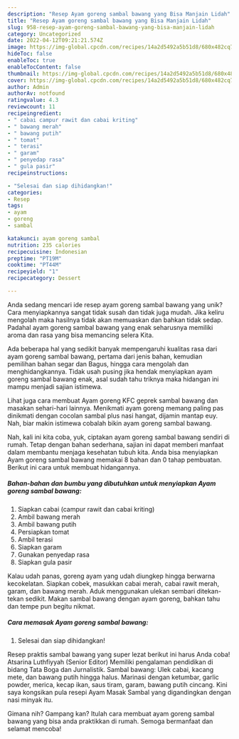 ```yaml
---
description: "Resep Ayam goreng sambal bawang yang Bisa Manjain Lidah"
title: "Resep Ayam goreng sambal bawang yang Bisa Manjain Lidah"
slug: 958-resep-ayam-goreng-sambal-bawang-yang-bisa-manjain-lidah
category: Uncategorized
date: 2022-04-12T09:21:21.574Z
image: https://img-global.cpcdn.com/recipes/14a2d5492a5b51d8/680x482cq70/ayam-goreng-sambal-bawang-foto-resep-utama.jpg
hideToc: false
enableToc: true
enableTocContent: false
thumbnail: https://img-global.cpcdn.com/recipes/14a2d5492a5b51d8/680x482cq70/ayam-goreng-sambal-bawang-foto-resep-utama.jpg
cover: https://img-global.cpcdn.com/recipes/14a2d5492a5b51d8/680x482cq70/ayam-goreng-sambal-bawang-foto-resep-utama.jpg
author: Admin
authorAv: notfound
ratingvalue: 4.3
reviewcount: 11
recipeingredient:
- " cabai campur rawit dan cabai kriting"
- " bawang merah"
- " bawang putih"
- " tomat"
- " terasi"
- " garam"
- " penyedap rasa"
- " gula pasir"
recipeinstructions:

- "Selesai dan siap dihidangkan!"
categories:
- Resep
tags:
- ayam
- goreng
- sambal

katakunci: ayam goreng sambal 
nutrition: 235 calories
recipecuisine: Indonesian
preptime: "PT19M"
cooktime: "PT44M"
recipeyield: "1"
recipecategory: Dessert

---
```





Anda sedang mencari ide resep ayam goreng sambal bawang yang unik? Cara menyiapkannya sangat tidak susah dan tidak juga mudah. Jika keliru mengolah maka hasilnya tidak akan memuaskan dan bahkan tidak sedap. Padahal ayam goreng sambal bawang yang enak seharusnya memiliki aroma dan rasa yang bisa memancing selera Kita.





Ada beberapa hal yang sedikit banyak mempengaruhi kualitas rasa dari ayam goreng sambal bawang, pertama dari jenis bahan, kemudian pemilihan bahan segar dan Bagus, hingga cara mengolah dan menghidangkannya. Tidak usah pusing jika hendak menyiapkan ayam goreng sambal bawang enak,      asal sudah tahu triknya maka hidangan ini mampu menjadi sajian istimewa.














Lihat juga cara membuat Ayam goreng KFC geprek sambal bawang dan masakan sehari-hari lainnya. Menikmati ayam goreng memang paling pas dinikmati dengan cocolan sambal plus nasi hangat, dijamin mantap euy. Nah, biar makin istimewa cobalah bikin ayam goreng sambal bawang.






Nah, kali ini kita coba, yuk, ciptakan ayam goreng sambal bawang sendiri di rumah. Tetap dengan bahan sederhana, sajian ini dapat memberi manfaat dalam membantu menjaga kesehatan tubuh kita. Anda bisa menyiapkan Ayam goreng sambal bawang memakai 8 bahan dan 0 tahap pembuatan. Berikut ini cara untuk membuat hidangannya.

<!--inarticleads1-->

##### Bahan-bahan dan bumbu yang dibutuhkan untuk menyiapkan Ayam goreng sambal bawang:

1. Siapkan  cabai (campur rawit dan cabai kriting)
1. Ambil  bawang merah
1. Ambil  bawang putih
1. Persiapkan  tomat
1. Ambil  terasi
1. Siapkan  garam
1. Gunakan  penyedap rasa
1. Siapkan  gula pasir


Kalau udah panas, goreng ayam yang udah diungkep hingga berwarna kecokelatan. Siapkan cobek, masukkan cabai merah, cabai rawit merah, garam, dan bawang merah. Aduk menggunakan ulekan sembari ditekan-tekan sedikit. Makan sambal bawang dengan ayam goreng, bahkan tahu dan tempe pun begitu nikmat. 

<!--inarticleads2-->

##### Cara memasak Ayam goreng sambal bawang:


1. Selesai dan siap dihidangkan!

Resep praktis sambal bawang yang super lezat berikut ini harus Anda coba! Atsarina Luthfiyyah (Senior Editor) Memiliki pengalaman pendidikan di bidang Tata Boga dan Jurnalistik. Sambal bawang: Ulek cabai, kacang mete, dan bawang putih hingga halus. Marinasi dengan ketumbar, garlic powder, merica, kecap ikan, saus tiram, garam, bawang putih cincang. Kini saya kongsikan pula resepi Ayam Masak Sambal yang digandingkan dengan nasi minyak itu. 

Gimana nih? Gampang kan? Itulah cara membuat ayam goreng sambal bawang yang bisa anda praktikkan di rumah. Semoga bermanfaat dan selamat mencoba!
